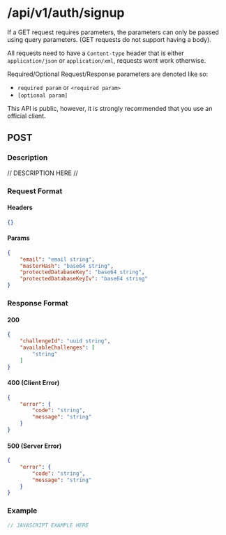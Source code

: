 # /api/v1/auth/signup
If a GET request requires parameters, the parameters can only be passed using query parameters. (GET requests do not support having a body).

All requests need to have a `Content-type` header that is either `application/json` or `application/xml`, requests wont work otherwise. 

Required/Optional Request/Response parameters are denoted like so:
- `required param` or `<required param>`
- `[optional param]` 

This API is public, however, it is strongly recommended that you use an official client.

## POST
### Description
// DESCRIPTION HERE //

### Request Format
#### Headers
```json
{}
```

#### Params
```json
{
    "email": "email string",
    "masterHash": "base64 string",
    "protectedDatabaseKey": "base64 string",
    "protectedDatabaseKeyIv": "base64 string"
}
```

### Response Format
#### 200
```json
{
    "challengeId": "uuid string",
    "availableChallenges": [
        "string"
    ]
}
```
#### 400 (Client Error)
```json
{
    "error": {
        "code": "string",
        "message": "string"
    }
}
```
#### 500 (Server Error)
```json
{
    "error": {
        "code": "string",
        "message": "string"
    }
}
```

### Example
```javascript
// JAVASCRIPT EXAMPLE HERE
```